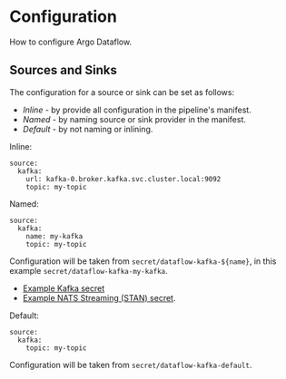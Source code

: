 # Configuration

How to configure Argo Dataflow.

## Sources and Sinks

The configuration for a source or sink can be set as follows:

* *Inline* - by provide all configuration in the pipeline's manifest.
* *Named* - by naming source or sink provider in the manifest.
* *Default* - by not naming or inlining.

Inline:

```
source:
  kafka:
    url: kafka-0.broker.kafka.svc.cluster.local:9092
    topic: my-topic
```

Named:

```
source:
  kafka:
    name: my-kafka
    topic: my-topic
```

Configuration will be taken from `secret/dataflow-kafka-${name}`, in this example `secret/dataflow-kafka-my-kafka`.

* [Example Kafka secret](../examples/dataflow-kafka-default-secret.yaml)
* [Example NATS Streaming (STAN) secret](../examples/dataflow-stan-default-secret.yaml).

Default:

```
source:
  kafka:
    topic: my-topic
```

Configuration will be taken from `secret/dataflow-kafka-default`.

